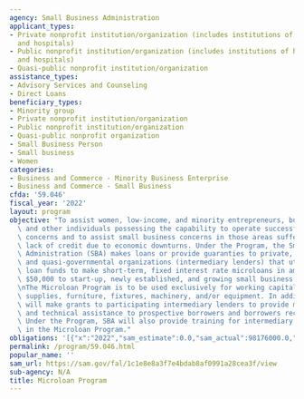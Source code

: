 ```yaml
---
agency: Small Business Administration
applicant_types:
- Private nonprofit institution/organization (includes institutions of higher education
  and hospitals)
- Public nonprofit institution/organization (includes institutions of higher education
  and hospitals)
- Quasi-public nonprofit institution/organization
assistance_types:
- Advisory Services and Counseling
- Direct Loans
beneficiary_types:
- Minority group
- Private nonprofit institution/organization
- Public nonprofit institution/organization
- Quasi-public nonprofit organization
- Small Business Person
- Small business
- Women
categories:
- Business and Commerce - Minority Business Enterprise
- Business and Commerce - Small Business
cfda: '59.046'
fiscal_year: '2022'
layout: program
objective: "To assist women, low-income, and minority entrepreneurs, business owners,\
  \ and other individuals possessing the capability to operate successful business\
  \ concerns and to assist small business concerns in those areas suffering from a\
  \ lack of credit due to economic downturns. Under the Program, the Small Business\
  \ Administration (SBA) makes loans or provide guaranties to private, non-profit,\
  \ and quasi-governmental organizations (intermediary lenders) that utilizes the\
  \ loan funds to make short-term, fixed interest rate microloans in amounts up to\
  \ $50,000 to start-up, newly established, and growing small business concerns. \n\
  \nThe Microloan Program is to be used exclusively for working capital, inventory,\
  \ supplies, furniture, fixtures, machinery, and/or equipment. In addition, the SBA\
  \ will make grants to participating intermediary lenders to provide marketing, management,\
  \ and technical assistance to prospective borrowers and borrowers receiving microloans.\
  \ Under the Program, SBA will also provide training for intermediary lenders participating\
  \ in the Microloan Program."
obligations: '[{"x":"2022","sam_estimate":0.0,"sam_actual":98176000.0,"usa_spending_actual":56924847.1},{"x":"2023","sam_estimate":151000000.0,"sam_actual":0.0,"usa_spending_actual":46737450.01},{"x":"2024","sam_estimate":151000000.0,"sam_actual":0.0,"usa_spending_actual":0.0}]'
permalink: /program/59.046.html
popular_name: ''
sam_url: https://sam.gov/fal/1c1e8e8a3f7e4bdab8af0991a28cea3f/view
sub-agency: N/A
title: Microloan Program
---
```

